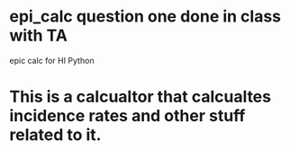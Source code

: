 # epi_calc question one done in class with TA
epic calc for HI Python 
# This is a calcualtor that calcualtes incidence rates and other stuff related to it.
